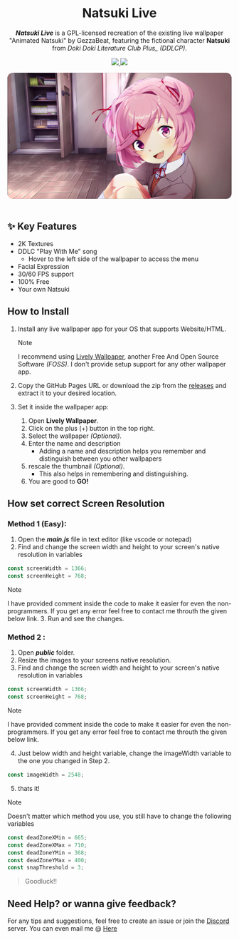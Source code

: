 <h1 align="center">
  Natsuki Live
</h1>

<p align="center">
 <b><i>Natsuki Live</i></b> is a GPL-licensed recreation of the existing live wallpaper "Animated Natsuki" by GezzaBeat, featuring the fictional character <b>Natsuki</b> from <i>Doki Doki Literature Club Plus_ (DDLCP)</i>.
</p>

<p align="center">
  <a href="https://github.com/SpoiledUnknown/Natsuki-Live/releases">
      <img src="https://img.shields.io/github/v/release/SpoiledUnknown/Natsuki-Live?style=for-the-badge&logo=Github&color=Green">
  </a>
    <a href="https://github.com/SpoiledUnknown/Natsuki-Live/blob/main/LICENSE">
      <img src="https://img.shields.io/badge/License-GPL-yellow.svg?style=for-the-badge&logo=Github&color=Green">
  </a>
 </p>

<div align="center">
  <img src="./public/Natsuki.webp" style="border-radius: 0.75rem;">
</div>

<br>

## ✨ Key Features

- 2K Textures
- DDLC "Play With Me" song
  - Hover to the left side of the wallpaper to access the menu
- Facial Expression
- 30/60 FPS support
- 100% Free
- Your own Natsuki

## How to Install

1. Install any live wallpaper app for your OS that supports Website/HTML.
   > [!NOTE]
   > I recommend using [Lively Wallpaper](https://github.com/rocksdanister/lively), another Free And Open Source Software _(FOSS)_. I don't provide setup support for any other wallpaper app.
2. Copy the GitHub Pages URL or download the zip from the [releases](https://github.com/SpoiledUnknown/Natsuki-Live/releases/tag/v0.6.7) and extract it to your desired location.

3. Set it inside the wallpaper app:
   1. Open **Lively Wallpaper**.
   2. Click on the plus (+) button in the top right.
   3. Select the wallpaper _(Optional)_.
   4. Enter the name and description
      - Adding a name and description helps you remember and distinguish between you other wallpapers
   5. rescale the thumbnail _(Optional)_.
      - This also helps in remembering and distinguishing.
   6. You are good to **GO!**

## How set correct Screen Resolution

### Method 1 (Easy):

1. Open the **_main.js_** file in text editor (like vscode or notepad)
2. Find and change the screen width and height to your screen's native resolution in variables

```javascript
const screenWidth = 1366;
const screenHeight = 768;
```

> [!NOTE]
> I have provided comment inside the code to make it easier for even the non-programmers.
> If you get any error feel free to contact me throuth the given below link. 3. Run and see the changes.

### Method 2 :

1. Open **_public_** folder.
2. Resize the images to your screens native resolution.
3. Find and change the screen width and height to your screen's native resolution in variables

```javascript
const screenWidth = 1366;
const screenHeight = 768;
```

> [!NOTE]
> I have provided comment inside the code to make it easier for even the non-programmers.
> If you get any error feel free to contact me throuth the given below link.

4. Just below width and height variable, change the imageWidth variable to the one you changed in Step 2.

```javascript
const imageWidth = 2548;
```

5. thats it!

> [!NOTE]
> Doesn't matter which method you use, you still have to change the following variables

```javascript
const deadZoneXMin = 665;
const deadZoneXMax = 710;
const deadZoneYMin = 368;
const deadZoneYMax = 400;
const snapThreshold = 3;
```

> Goodluck!!

## Need Help? or wanna give feedback?

For any tips and suggestions, feel free to create an issue or join the [Discord](https://discord.gg/YykdmCjzmQ) server. You can even mail me @ [Here](mailto:spoiledunknowndev@gmail.com)
